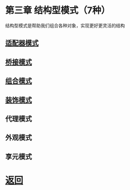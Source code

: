 # 第三章 结构型模式（7种）

结构型模式是帮助我们组合各种对象，实现更好更灵活的结构

## [适配器模式](./适配器模式.md)

## [桥接模式](桥接模式.md)

## [组合模式](./组合模式.md)

## [装饰模式](./装饰模式.md)

## 代理模式

## 外观模式

## 享元模式

# [返回](../README.md)